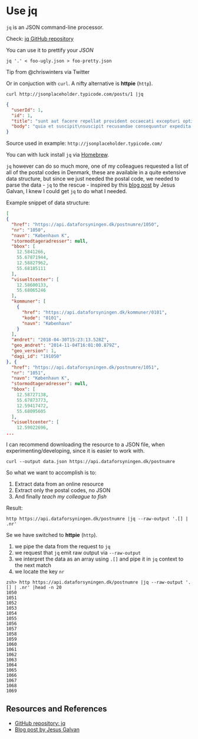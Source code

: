 # Use jq

`jq` is an JSON command-line processor.

Check: [jq GitHub repository][GITHUB]

You can use it to prettify your *JSON*

```shell
jq '.' < foo-ugly.json > foo-pretty.json
```

Tip from @chriswinters via Twitter

Or in conjuction with `curl`. A nifty alternative is **httpie** (`http`).

```shell
curl http://jsonplaceholder.typicode.com/posts/1 |jq
```

```json
{
  "userId": 1,
  "id": 1,
  "title": "sunt aut facere repellat provident occaecati excepturi optio reprehenderit",
  "body": "quia et suscipit\nsuscipit recusandae consequuntur expedita et cum\nreprehenderit molestiae ut ut quas totam\nnostrum rerum est autem sunt rem eveniet architecto"
}
```

Source used in example: `http://jsonplaceholder.typicode.com/`

You can with luck install `jq` via [Homebrew](http://brew.sh/).

`jq` however can do so much more, one of my colleagues requested a list of all of the postal codes in Denmark, these are available in a quite extensive data structure, but since we just needed the postal code, we needed to parse the data - `jq` to the rescue - inspired by this [blog post][JGALVAN] by Jesus Galvan, I knew I could get `jq` to do what I needed.

Example snippet of data structure:

```json
[
{
  "href": "https://api.dataforsyningen.dk/postnumre/1050",
  "nr": "1050",
  "navn": "København K",
  "stormodtageradresser": null,
  "bbox": [
    12.5841266,
    55.67871944,
    12.58827962,
    55.68185111
  ],
  "visueltcenter": [
    12.58600133,
    55.68065246
  ],
  "kommuner": [
    {
      "href": "https://api.dataforsyningen.dk/kommuner/0101",
      "kode": "0101",
      "navn": "København"
    }
  ],
  "ændret": "2018-04-30T15:23:13.528Z",
  "geo_ændret": "2014-11-04T16:01:00.879Z",
  "geo_version": 1,
  "dagi_id": "191050"
}, {
  "href": "https://api.dataforsyningen.dk/postnumre/1051",
  "nr": "1051",
  "navn": "København K",
  "stormodtageradresser": null,
  "bbox": [
    12.58727138,
    55.67873773,
    12.59417472,
    55.68095605
  ],
  "visueltcenter": [
    12.59022696,
...
```

I can recommend downloading the resource to a JSON file, when experimenting/developing, since it is easier to work with.

```shell
curl --output data.json https://api.dataforsyningen.dk/postnumre
```

So what we want to accomplish is to:

1. Extract data from an online resource
1. Extract only the postal codes, no JSON
1. And finally *teach my colleague to fish*

Result:

```shell
http https://api.dataforsyningen.dk/postnumre |jq --raw-output '.[] | .nr'
```

Se we have switched to **httpie** (`http`).

1. we pipe the data from the request to `jq`
2. we request that `jq` emit raw output via `--raw-output`
3. we interpret the data as an array using `.[]` and pipe it in `jq` context to the next match
4. we locate the key `nr`

```shell
zsh> http https://api.dataforsyningen.dk/postnumre |jq --raw-output '.[] | .nr' |head -n 20
1050
1051
1052
1053
1054
1055
1056
1057
1058
1059
1060
1061
1062
1063
1064
1065
1066
1067
1068
1069
```

## Resources and References

- [GitHub repository: jq][GITHUB]
- [Blog post by Jesus Galvan][JGALVAN]

[GITHUB]: (https://stedolan.github.io/jq/)
[JGALVAN]: https://jsgv.io/blog/getting-started-with-jq/
